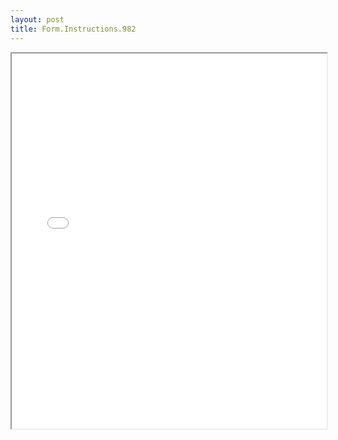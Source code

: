 ```yaml
---
layout: post
title: Form.Instructions.982
---
```


<div class="pdf-container">
<iframe src="/ea/assets/pdfs/forms/Form.Instructions.982.pdf" height="600" width="100%" allowFullScreen="true"></iframe>
</div>

